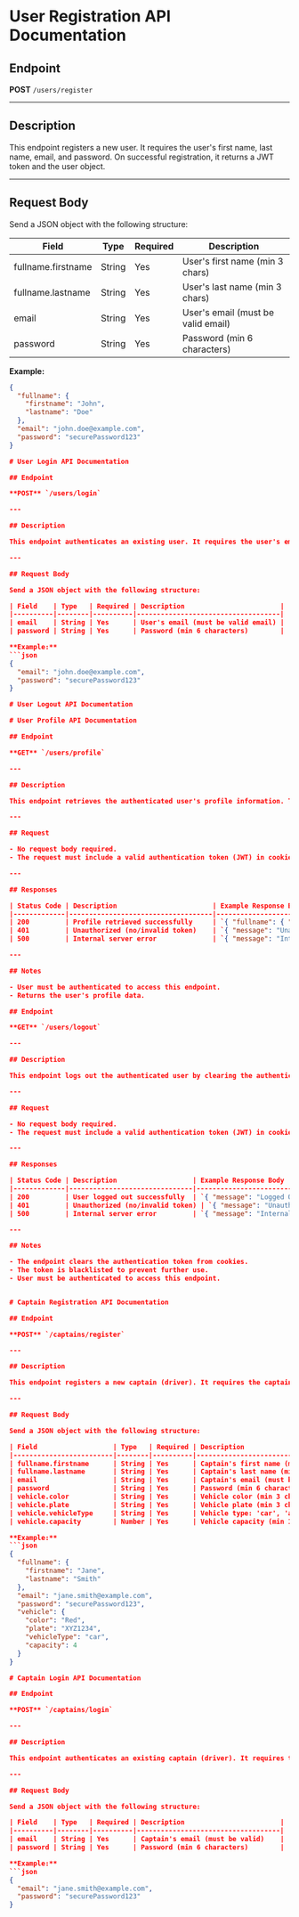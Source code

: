 # User Registration API Documentation

## Endpoint

**POST** `/users/register`

---

## Description

This endpoint registers a new user. It requires the user's first name, last name, email, and password. On successful registration, it returns a JWT token and the user object.

---

## Request Body

Send a JSON object with the following structure:

| Field                | Type   | Required | Description                        |
|----------------------|--------|----------|------------------------------------|
| fullname.firstname   | String | Yes      | User's first name (min 3 chars)    |
| fullname.lastname    | String | Yes      | User's last name (min 3 chars)     |
| email                | String | Yes      | User's email (must be valid email) |
| password             | String | Yes      | Password (min 6 characters)        |

**Example:**
```json
{
  "fullname": {
    "firstname": "John",
    "lastname": "Doe"
  },
  "email": "john.doe@example.com",
  "password": "securePassword123"
}

# User Login API Documentation

## Endpoint

**POST** `/users/login`

---

## Description

This endpoint authenticates an existing user. It requires the user's email and password. On successful login, it returns a JWT token and the user object.

---

## Request Body

Send a JSON object with the following structure:

| Field    | Type   | Required | Description                        |
|----------|--------|----------|------------------------------------|
| email    | String | Yes      | User's email (must be valid email) |
| password | String | Yes      | Password (min 6 characters)        |

**Example:**
```json
{
  "email": "john.doe@example.com",
  "password": "securePassword123"
}

# User Logout API Documentation

# User Profile API Documentation

## Endpoint

**GET** `/users/profile`

---

## Description

This endpoint retrieves the authenticated user's profile information. The user must be authenticated to access this endpoint.

---

## Request

- No request body required.
- The request must include a valid authentication token (JWT) in cookies or the `Authorization` header.

---

## Responses

| Status Code | Description                        | Example Response Body                      |
|-------------|------------------------------------|--------------------------------------------|
| 200         | Profile retrieved successfully     | `{ "fullname": { "firstname": "John", "lastname": "Doe" }, "email": "john.doe@example.com", ... }` |
| 401         | Unauthorized (no/invalid token)    | `{ "message": "Unauthorized" }`            |
| 500         | Internal server error              | `{ "message": "Internal server error" }`   |

---

## Notes

- User must be authenticated to access this endpoint.
- Returns the user's profile data.

## Endpoint

**GET** `/users/logout`

---

## Description

This endpoint logs out the authenticated user by clearing the authentication token and blacklisting it. The user must be authenticated to access this endpoint.

---

## Request

- No request body required.
- The request must include a valid authentication token (JWT) in cookies or the `Authorization` header.

---

## Responses

| Status Code | Description                   | Example Response Body                      |
|-------------|-------------------------------|--------------------------------------------|
| 200         | User logged out successfully  | `{ "message": "Logged Out" }`              |
| 401         | Unauthorized (no/invalid token) | `{ "message": "Unauthorized" }`           |
| 500         | Internal server error         | `{ "message": "Internal server error" }`   |

---

## Notes

- The endpoint clears the authentication token from cookies.
- The token is blacklisted to prevent further use.
- User must be authenticated to access this endpoint.


# Captain Registration API Documentation

## Endpoint

**POST** `/captains/register`

---

## Description

This endpoint registers a new captain (driver). It requires the captain's full name, email, password, and vehicle details. On successful registration, it returns a JWT token and the captain object.

---

## Request Body

Send a JSON object with the following structure:

| Field                   | Type   | Required | Description                                 |
|-------------------------|--------|----------|---------------------------------------------|
| fullname.firstname      | String | Yes      | Captain's first name (min 3 chars)          |
| fullname.lastname       | String | Yes      | Captain's last name (min 3 chars)           |
| email                   | String | Yes      | Captain's email (must be valid email)       |
| password                | String | Yes      | Password (min 6 characters)                 |
| vehicle.color           | String | Yes      | Vehicle color (min 3 chars)                 |
| vehicle.plate           | String | Yes      | Vehicle plate (min 3 chars)                 |
| vehicle.vehicleType     | String | Yes      | Vehicle type: 'car', 'auto', or 'bike'      |
| vehicle.capacity        | Number | Yes      | Vehicle capacity (min 1)                    |

**Example:**
```json
{
  "fullname": {
    "firstname": "Jane",
    "lastname": "Smith"
  },
  "email": "jane.smith@example.com",
  "password": "securePassword123",
  "vehicle": {
    "color": "Red",
    "plate": "XYZ1234",
    "vehicleType": "car",
    "capacity": 4
  }
}

# Captain Login API Documentation

## Endpoint

**POST** `/captains/login`

---

## Description

This endpoint authenticates an existing captain (driver). It requires the captain's email and password. On successful login, it returns a JWT token and the captain object.

---

## Request Body

Send a JSON object with the following structure:

| Field    | Type   | Required | Description                        |
|----------|--------|----------|------------------------------------|
| email    | String | Yes      | Captain's email (must be valid)    |
| password | String | Yes      | Password (min 6 characters)        |

**Example:**
```json
{
  "email": "jane.smith@example.com",
  "password": "securePassword123"
}